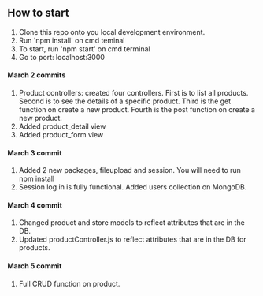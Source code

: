 ## How to start

1. Clone this repo onto you local development environment.
2. Run 'npm install' on cmd teminal
3. To start, run 'npm start' on cmd terminal
4. Go to port: localhost:3000

#### March 2 commits

1. Product controllers: created four controllers. First is to list all products. Second is to see the details of a specific product. Third is the get function on create a new product. Fourth is the post function on create a new product.
2. Added product_detail view
3. Added product_form view

#### March 3 commit

1. Added 2 new packages, fileupload and session. You will need to run npm install
2. Session log in is fully functional. Added users collection on MongoDB.

#### March 4 commit

1. Changed product and store models to reflect attributes that are in the DB.
2. Updated productController.js to reflect attributes that are in the DB for products.

#### March 5 commit

1. Full CRUD function on product.

